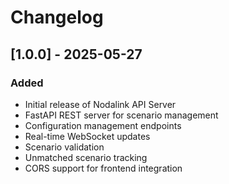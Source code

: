 # Changelog

## [1.0.0] - 2025-05-27

### Added
- Initial release of Nodalink API Server
- FastAPI REST server for scenario management
- Configuration management endpoints
- Real-time WebSocket updates
- Scenario validation
- Unmatched scenario tracking
- CORS support for frontend integration
